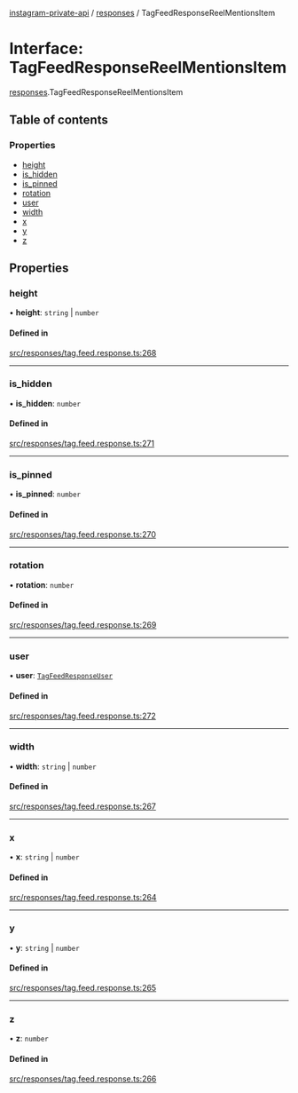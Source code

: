 [instagram-private-api](../../README.md) / [responses](../../modules/responses.md) / TagFeedResponseReelMentionsItem

# Interface: TagFeedResponseReelMentionsItem

[responses](../../modules/responses.md).TagFeedResponseReelMentionsItem

## Table of contents

### Properties

- [height](TagFeedResponseReelMentionsItem.md#height)
- [is\_hidden](TagFeedResponseReelMentionsItem.md#is_hidden)
- [is\_pinned](TagFeedResponseReelMentionsItem.md#is_pinned)
- [rotation](TagFeedResponseReelMentionsItem.md#rotation)
- [user](TagFeedResponseReelMentionsItem.md#user)
- [width](TagFeedResponseReelMentionsItem.md#width)
- [x](TagFeedResponseReelMentionsItem.md#x)
- [y](TagFeedResponseReelMentionsItem.md#y)
- [z](TagFeedResponseReelMentionsItem.md#z)

## Properties

### height

• **height**: `string` \| `number`

#### Defined in

[src/responses/tag.feed.response.ts:268](https://github.com/Nerixyz/instagram-private-api/blob/4971f34/src/responses/tag.feed.response.ts#L268)

___

### is\_hidden

• **is\_hidden**: `number`

#### Defined in

[src/responses/tag.feed.response.ts:271](https://github.com/Nerixyz/instagram-private-api/blob/4971f34/src/responses/tag.feed.response.ts#L271)

___

### is\_pinned

• **is\_pinned**: `number`

#### Defined in

[src/responses/tag.feed.response.ts:270](https://github.com/Nerixyz/instagram-private-api/blob/4971f34/src/responses/tag.feed.response.ts#L270)

___

### rotation

• **rotation**: `number`

#### Defined in

[src/responses/tag.feed.response.ts:269](https://github.com/Nerixyz/instagram-private-api/blob/4971f34/src/responses/tag.feed.response.ts#L269)

___

### user

• **user**: [`TagFeedResponseUser`](TagFeedResponseUser.md)

#### Defined in

[src/responses/tag.feed.response.ts:272](https://github.com/Nerixyz/instagram-private-api/blob/4971f34/src/responses/tag.feed.response.ts#L272)

___

### width

• **width**: `string` \| `number`

#### Defined in

[src/responses/tag.feed.response.ts:267](https://github.com/Nerixyz/instagram-private-api/blob/4971f34/src/responses/tag.feed.response.ts#L267)

___

### x

• **x**: `string` \| `number`

#### Defined in

[src/responses/tag.feed.response.ts:264](https://github.com/Nerixyz/instagram-private-api/blob/4971f34/src/responses/tag.feed.response.ts#L264)

___

### y

• **y**: `string` \| `number`

#### Defined in

[src/responses/tag.feed.response.ts:265](https://github.com/Nerixyz/instagram-private-api/blob/4971f34/src/responses/tag.feed.response.ts#L265)

___

### z

• **z**: `number`

#### Defined in

[src/responses/tag.feed.response.ts:266](https://github.com/Nerixyz/instagram-private-api/blob/4971f34/src/responses/tag.feed.response.ts#L266)
